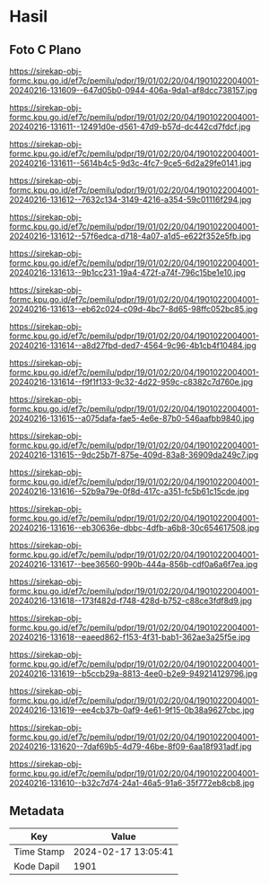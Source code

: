 # Hasil

## Foto C Plano

https://sirekap-obj-formc.kpu.go.id/ef7c/pemilu/pdpr/19/01/02/20/04/1901022004001-20240216-131609--647d05b0-0944-406a-9da1-af8dcc738157.jpg

https://sirekap-obj-formc.kpu.go.id/ef7c/pemilu/pdpr/19/01/02/20/04/1901022004001-20240216-131611--12491d0e-d561-47d9-b57d-dc442cd7fdcf.jpg

https://sirekap-obj-formc.kpu.go.id/ef7c/pemilu/pdpr/19/01/02/20/04/1901022004001-20240216-131611--5614b4c5-9d3c-4fc7-9ce5-6d2a29fe0141.jpg

https://sirekap-obj-formc.kpu.go.id/ef7c/pemilu/pdpr/19/01/02/20/04/1901022004001-20240216-131612--7632c134-3149-4216-a354-59c01116f294.jpg

https://sirekap-obj-formc.kpu.go.id/ef7c/pemilu/pdpr/19/01/02/20/04/1901022004001-20240216-131612--57f6edca-d718-4a07-a1d5-e622f352e5fb.jpg

https://sirekap-obj-formc.kpu.go.id/ef7c/pemilu/pdpr/19/01/02/20/04/1901022004001-20240216-131613--9b1cc231-19a4-472f-a74f-796c15be1e10.jpg

https://sirekap-obj-formc.kpu.go.id/ef7c/pemilu/pdpr/19/01/02/20/04/1901022004001-20240216-131613--eb62c024-c09d-4bc7-8d65-98ffc052bc85.jpg

https://sirekap-obj-formc.kpu.go.id/ef7c/pemilu/pdpr/19/01/02/20/04/1901022004001-20240216-131614--a8d27fbd-ded7-4564-9c96-4b1cb4f10484.jpg

https://sirekap-obj-formc.kpu.go.id/ef7c/pemilu/pdpr/19/01/02/20/04/1901022004001-20240216-131614--f9f1f133-9c32-4d22-959c-c8382c7d760e.jpg

https://sirekap-obj-formc.kpu.go.id/ef7c/pemilu/pdpr/19/01/02/20/04/1901022004001-20240216-131615--a075dafa-fae5-4e6e-87b0-546aafbb9840.jpg

https://sirekap-obj-formc.kpu.go.id/ef7c/pemilu/pdpr/19/01/02/20/04/1901022004001-20240216-131615--9dc25b7f-875e-409d-83a8-36909da249c7.jpg

https://sirekap-obj-formc.kpu.go.id/ef7c/pemilu/pdpr/19/01/02/20/04/1901022004001-20240216-131616--52b9a79e-0f8d-417c-a351-fc5b61c15cde.jpg

https://sirekap-obj-formc.kpu.go.id/ef7c/pemilu/pdpr/19/01/02/20/04/1901022004001-20240216-131616--eb30636e-dbbc-4dfb-a6b8-30c654617508.jpg

https://sirekap-obj-formc.kpu.go.id/ef7c/pemilu/pdpr/19/01/02/20/04/1901022004001-20240216-131617--bee36560-990b-444a-856b-cdf0a6a6f7ea.jpg

https://sirekap-obj-formc.kpu.go.id/ef7c/pemilu/pdpr/19/01/02/20/04/1901022004001-20240216-131618--173f482d-f748-428d-b752-c88ce3fdf8d9.jpg

https://sirekap-obj-formc.kpu.go.id/ef7c/pemilu/pdpr/19/01/02/20/04/1901022004001-20240216-131618--eaeed862-f153-4f31-bab1-362ae3a25f5e.jpg

https://sirekap-obj-formc.kpu.go.id/ef7c/pemilu/pdpr/19/01/02/20/04/1901022004001-20240216-131619--b5ccb29a-8813-4ee0-b2e9-949214129796.jpg

https://sirekap-obj-formc.kpu.go.id/ef7c/pemilu/pdpr/19/01/02/20/04/1901022004001-20240216-131619--ee4cb37b-0af9-4e61-9f15-0b38a9627cbc.jpg

https://sirekap-obj-formc.kpu.go.id/ef7c/pemilu/pdpr/19/01/02/20/04/1901022004001-20240216-131620--7daf69b5-4d79-46be-8f09-6aa18f931adf.jpg

https://sirekap-obj-formc.kpu.go.id/ef7c/pemilu/pdpr/19/01/02/20/04/1901022004001-20240216-131610--b32c7d74-24a1-46a5-91a6-35f772eb8cb8.jpg


## Metadata

| Key        | Value               |
| ---------- | ------------------- |
| Time Stamp | 2024-02-17 13:05:41 |
| Kode Dapil | 1901                |



